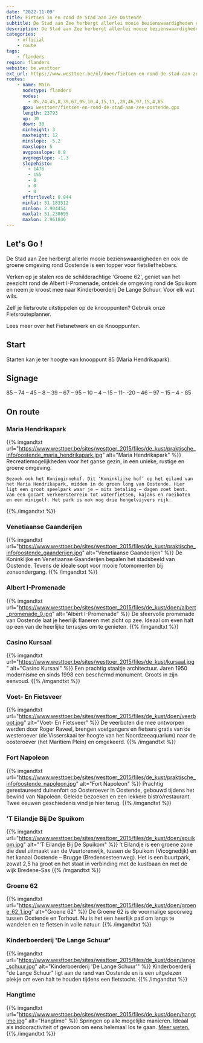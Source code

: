 ```yaml
---
date: "2022-11-09"
title: Fietsen in en rond de Stad aan Zee Oostende
subtitle: De Stad aan Zee herbergt allerlei mooie bezienswaardigheden en ook de groene omgeving rond Oostende is een topper voor fietsliefhebbers
description: De Stad aan Zee herbergt allerlei mooie bezienswaardigheden en ook de groene omgeving rond Oostende is een topper voor fietsliefhebbers
categories:
    - official
    - route
tags:
    - flanders
region: flanders
website: be.westtoer
ext_url: https://www.westtoer.be/nl/doen/fietsen-en-rond-de-stad-aan-zee-oostende
routes:
    - name: Main
      nodetype: flanders
      nodes:
        - 85,74,45,8,39,67,95,10,4,15,11,,20,46,97,15,4,85
      gpx: westtoer/fietsen-en-rond-de-stad-aan-zee-oostende.gpx
      length: 23793
      up: 30
      down: 30
      minheight: 3
      maxheight: 12
      minslope: -5.2
      maxslope: 5
      avgposslope: 0.8
      avgnegslope: -1.3
      slopehisto:
        - 1476
        - 155
        - 0
        - 0
        - 0
      effortlevel: 0.844
      minlat: 51.183512
      minlon: 2.904454
      maxlat: 51.238695
      maxlon: 2.961846
---
```


## Let's Go ! 

De Stad aan Zee herbergt allerlei mooie bezienswaardigheden en ook de groene omgeving rond Oostende is een topper voor fietsliefhebbers.

Verken op je stalen ros de schilderachtige 'Groene 62', geniet van het zeezicht rond de  Albert I-Promenade, ontdek de omgeving rond de Spuikom en neem je kroost mee naar Kinderboerderij De Lange Schuur. Voor elk wat wils.

Zelf je fietsroute uitstippelen op de knooppunten? Gebruik onze Fietsrouteplanner.

Lees meer over het Fietsnetwerk en de Knooppunten.

## Start

Starten kan je ter hoogte van knooppunt 85 (Maria Hendrikapark).

## Signage

85 – 74 – 45 – 8 – 39 – 67 – 95 – 10 – 4 – 15 – 11- -20 – 46 – 97 – 15 – 4 - 85

## On route

### Maria Hendrikapark

{{% imgandtxt url="https://www.westtoer.be/sites/westtoer_2015/files/de_kust/praktische_info/oostende_maria_hendrikapark.jpg" alt="Maria Hendrikapark" %}}
Recreatiemogelijkheden voor het ganse gezin, in een unieke, rustige en groene omgeving.
	
	Bezoek ook het Koninginnehof. Dit ‘Koninklijke hof’ op het eiland van het Maria Hendrikapark, midden in de groen long van Oostende. Hier ligt een groot speelpark waar je – mits betaling – dagen zoet bent. Van een gocart verkeersterrein tot waterfietsen, kajaks en roeiboten en een minigolf. Het park is ook nog drie hengelvijvers rijk.
{{% /imgandtxt %}}

### Venetiaanse Gaanderijen

{{% imgandtxt url="https://www.westtoer.be/sites/westtoer_2015/files/de_kust/praktische_info/oostende_gaanderijen.jpg" alt="Venetiaanse Gaanderijen" %}}
De Koninklijke en Venetiaanse Gaanderijen bepalen het stadsbeeld van Oostende. Tevens de ideale sopt voor mooie fotomomenten bij zonsondergang.
{{% /imgandtxt %}}

### Albert I-Promenade

{{% imgandtxt url="https://www.westtoer.be/sites/westtoer_2015/files/de_kust/doen/albert_promenade_0.jpg" alt="Albert I-Promenade" %}}
De sfeervolle promenade van Oostende laat je heerlijk flaneren met zicht op zee. Ideaal om even halt op een van de heerlijke terrasjes om te genieten.
{{% /imgandtxt %}}

### Casino Kursaal

{{% imgandtxt url="https://www.westtoer.be/sites/westtoer_2015/files/de_kust/kursaal.jpg" alt="Casino Kursaal" %}}
Een prachtig staaltje architectuur. Jaren 1950 modernisme en sinds 1998 een beschermd monument. Groots in zijn eenvoud.
{{% /imgandtxt %}}

### Voet- En Fietsveer

{{% imgandtxt url="https://www.westtoer.be/sites/westtoer_2015/files/de_kust/doen/veerboot.jpg" alt="Voet- En Fietsveer" %}}
De veerboten die mee ontworpen werden door Roger Raveel, brengen voetgangers en fietsers gratis van de westeroever (de Visserskaai ter hoogte van het Noordzeeaquarium) naar de oosteroever (het Maritiem Plein) en omgekeerd.
{{% /imgandtxt %}}

### Fort Napoleon

{{% imgandtxt url="https://www.westtoer.be/sites/westtoer_2015/files/de_kust/praktische_info/oostende_napoleon.jpg" alt="Fort Napoleon" %}}
Prachtig gerestaureerd duinenfort op Oosteroever in Oostende, gebouwd tijdens het bewind van Napoleon. Geleide bezoeken en een lekkere bistro/restaurant. Twee eeuwen geschiedenis vind je hier terug.
{{% /imgandtxt %}}

### 'T Eilandje Bij De Spuikom

{{% imgandtxt url="https://www.westtoer.be/sites/westtoer_2015/files/de_kust/doen/spuikom.jpg" alt="'T Eilandje Bij De Spuikom" %}}
’t Eilandje is een groene zone die deel uitmaakt van de Vuurtorenwijk, tussen de Spuikom (Vicognedijk) en het kanaal Oostende – Brugge (Bredensesteenweg). Het is een buurtpark, zowat 2,5 ha groot en het staat in verbinding met de kustbaan en met de wijk Bredene-Sas
{{% /imgandtxt %}}

### Groene 62

{{% imgandtxt url="https://www.westtoer.be/sites/westtoer_2015/files/de_kust/doen/groene_62_1.jpg" alt="Groene 62" %}}
De Groene 62 is de voormalige spoorweg tussen Oostende en Torhout. Nu is het een heerlijk pad om langs te wandelen en te fietsen in volle natuur.
{{% /imgandtxt %}}

### Kinderboerderij 'De Lange Schuur'

{{% imgandtxt url="https://www.westtoer.be/sites/westtoer_2015/files/de_kust/doen/lange_schuur.jpg" alt="Kinderboerderij 'De Lange Schuur'" %}}
Kinderboerderij "de Lange Schuur" ligt aan de rand van Oostende en is een uitgelezen plekje om even halt te houden tijdens een fietstocht.
{{% /imgandtxt %}}

### Hangtime

{{% imgandtxt url="https://www.westtoer.be/sites/westtoer_2015/files/de_kust/doen/hangtime.jpg" alt="Hangtime" %}}
Springen op alle mogelijke manieren. Ideaal als indooractiviteit of gewoon om eens helemaal los te gaan.
[Meer weten.](/nl/doen/hangtime)
{{% /imgandtxt %}}


